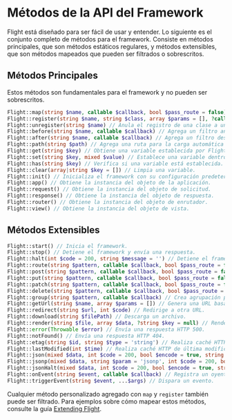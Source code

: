 # Métodos de la API del Framework

Flight está diseñado para ser fácil de usar y entender. Lo siguiente es el conjunto completo de métodos para el framework. Consiste en métodos principales, que son métodos estáticos regulares, y métodos extensibles, que son métodos mapeados que pueden ser filtrados o sobrescritos.

## Métodos Principales

Estos métodos son fundamentales para el framework y no pueden ser sobrescritos.

```php
Flight::map(string $name, callable $callback, bool $pass_route = false) // Crea un método personalizado del framework.
Flight::register(string $name, string $class, array $params = [], ?callable $callback = null) // Registra una clase a un método del framework.
Flight::unregister(string $name) // Anula el registro de una clase a un método del framework.
Flight::before(string $name, callable $callback) // Agrega un filtro antes de un método del framework.
Flight::after(string $name, callable $callback) // Agrega un filtro después de un método del framework.
Flight::path(string $path) // Agrega una ruta para la carga automática de clases.
Flight::get(string $key) // Obtiene una variable establecida por Flight::set().
Flight::set(string $key, mixed $value) // Establece una variable dentro del motor de Flight.
Flight::has(string $key) // Verifica si una variable está establecida.
Flight::clear(array|string $key = []) // Limpia una variable.
Flight::init() // Inicializa el framework con su configuración predeterminada.
Flight::app() // Obtiene la instancia del objeto de la aplicación.
Flight::request() // Obtiene la instancia del objeto de solicitud.
Flight::response() // Obtiene la instancia del objeto de respuesta.
Flight::router() // Obtiene la instancia del objeto de enrutador.
Flight::view() // Obtiene la instancia del objeto de vista.
```

## Métodos Extensibles

```php
Flight::start() // Inicia el framework.
Flight::stop() // Detiene el framework y envía una respuesta.
Flight::halt(int $code = 200, string $message = '') // Detiene el framework con un código de estado y mensaje opcionales.
Flight::route(string $pattern, callable $callback, bool $pass_route = false, string $alias = '') // Mapea un patrón de URL a un callback.
Flight::post(string $pattern, callable $callback, bool $pass_route = false, string $alias = '') // Mapea un patrón de URL de solicitud POST a un callback.
Flight::put(string $pattern, callable $callback, bool $pass_route = false, string $alias = '') // Mapea un patrón de URL de solicitud PUT a un callback.
Flight::patch(string $pattern, callable $callback, bool $pass_route = false, string $alias = '') // Mapea un patrón de URL de solicitud PATCH a un callback.
Flight::delete(string $pattern, callable $callback, bool $pass_route = false, string $alias = '') // Mapea un patrón de URL de solicitud DELETE a un callback.
Flight::group(string $pattern, callable $callback) // Crea agrupación para urls, el patrón debe ser una cadena.
Flight::getUrl(string $name, array $params = []) // Genera una URL basada en un alias de ruta.
Flight::redirect(string $url, int $code) // Redirige a otra URL.
Flight::download(string $filePath) // Descarga un archivo.
Flight::render(string $file, array $data, ?string $key = null) // Renderiza un archivo de plantilla.
Flight::error(Throwable $error) // Envía una respuesta HTTP 500.
Flight::notFound() // Envía una respuesta HTTP 404.
Flight::etag(string $id, string $type = 'string') // Realiza caché HTTP ETag.
Flight::lastModified(int $time) // Realiza caché HTTP de última modificación.
Flight::json(mixed $data, int $code = 200, bool $encode = true, string $charset = 'utf8', int $option) // Envía una respuesta JSON.
Flight::jsonp(mixed $data, string $param = 'jsonp', int $code = 200, bool $encode = true, string $charset = 'utf8', int $option) // Envía una respuesta JSONP.
Flight::jsonHalt(mixed $data, int $code = 200, bool $encode = true, string $charset = 'utf8', int $option) // Envía una respuesta JSON y detiene el framework.
Flight::onEvent(string $event, callable $callback) // Registra un oyente de eventos.
Flight::triggerEvent(string $event, ...$args) // Dispara un evento.
```

Cualquier método personalizado agregado con `map` y `register` también puede ser filtrado. Para ejemplos sobre cómo mapear estos métodos, consulte la guía [Extending Flight](/learn/extending).